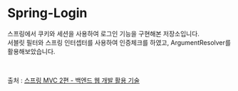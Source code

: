 # Spring-Login
스프링에서 쿠키와 세션을 사용하여 로그인 기능을 구현해본 저장소입니다. <br>
서블릿 필터와 스프링 인터셉터를 사용하여 인증체크를 하였고, ArgumentResolver를 활용해보았습니다. <br>

<br>

출처 : [스프링 MVC 2편 - 백엔드 웹 개발 활용 기술](https://www.inflearn.com/course/%EC%8A%A4%ED%94%84%EB%A7%81-mvc-2/dashboard)
